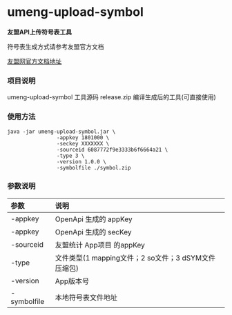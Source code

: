 # umeng-upload-symbol

**友盟API上传符号表工具**

符号表生成方式请参考友盟官方文档

[友盟网官方文档地址](https://developer.umeng.com/docs/193624/detail/194577)

### 项目说明
umeng-upload-symbol 工具源码
release.zip 编译生成后的工具(可直接使用)



### 使用方法

```
java -jar umeng-upload-symbol.jar \
                -appkey 1801000 \
                -seckey XXXXXXX \
                -sourceid 6087772f9e3333b6f6664a21 \
                -type 3 \
                -version 1.0.0 \
                -symbolfile ./symbol.zip
```


### 参数说明

|参数|说明|
|:-|:-|
|-appkey|OpenApi 生成的 appKey|
|-appkey|OpenApi 生成的 secKey|
|-sourceid|友盟统计 App项目 的appKey|
|-type|文件类型(1 mapping文件；2 so文件；3 dSYM文件压缩包)|
|-version|App版本号|
|-symbolfile|本地符号表文件地址|
